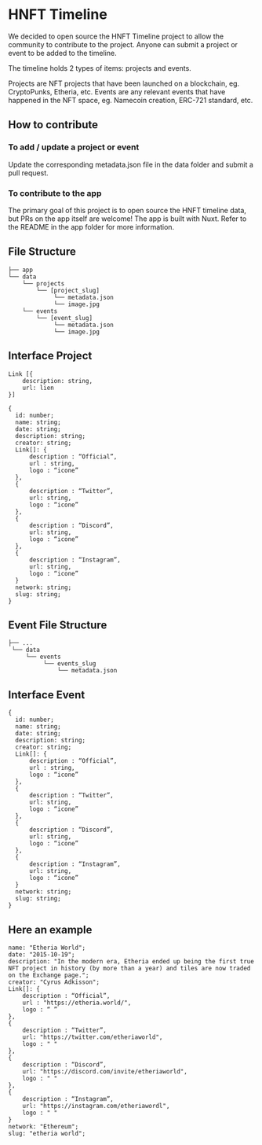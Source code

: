 # HNFT Timeline

We decided to open source the HNFT Timeline project to allow the community to contribute to the project.
Anyone can submit a project or event to be added to the timeline.

The timeline holds 2 types of items: projects and events.

Projects are NFT projects that have been launched on a blockchain, eg. CryptoPunks, Etheria, etc.
Events are any relevant events that have happened in the NFT space, eg. Namecoin creation, ERC-721 standard, etc.


## How to contribute

### To add / update a project or event
Update the corresponding metadata.json file in the data folder and submit a pull request.

### To contribute to the app
The primary goal of this project is to open source the HNFT timeline data, but PRs on the app itself are welcome!
The app is built with Nuxt. Refer to the README in the app folder for more information.



## File Structure
```
├── app
└── data
    └── projects
        └── [project_slug]
             └── metadata.json
             └── image.jpg
    └── events
        └── [event_slug]
             └── metadata.json
             └── image.jpg
```

## Interface Project
```
Link [{
  	description: string,
  	url: lien
}]

{
  id: number;
  name: string;
  date: string;
  description: string;
  creator: string;
  Link[]: {
      description : “Official”,
      url : string,
      logo : “icone”
  },
  {
      description : “Twitter”,
      url: string,
      logo : “icone”
  },
  {
      description : “Discord”,
      url: string,
      logo : “icone”
  },
  {
      description : “Instagram”,
      url: string,
      logo : “icone”
  }
  network: string;
  slug: string;
}

```

## Event File Structure
```
├── ...
 └── data
     └── events
          └── events_slug
              └── metadata.json
```


## Interface Event
```
{
  id: number;
  name: string;
  date: string;
  description: string;
  creator: string;
  Link[]: {
      description : “Official”,
      url : string,
      logo : “icone”
  },
  {
      description : “Twitter”,
      url: string,
      logo : “icone”
  },
  {
      description : “Discord”,
      url: string,
      logo : “icone”
  },
  {
      description : “Instagram”,
      url: string,
      logo : “icone”
  }
  network: string;
  slug: string;
}
```

## Here an example
```
name: "Etheria World";
date: "2015-10-19";
description: "In the modern era, Etheria ended up being the first true
NFT project in history (by more than a year) and tiles are now traded on the Exchange page.";
creator: "Cyrus Adkisson";
Link[]: {
    description : “Official”,
    url : "https://etheria.world/",
    logo : “ ”
},
{
    description : “Twitter”,
    url: "https://twitter.com/etheriaworld",
    logo : " "
},
{
    description : “Discord”,
    url: "https://discord.com/invite/etheriaworld",
    logo : " "
},
{
    description : “Instagram”,
    url: "https://instagram.com/etheriawordl",
    logo : " "
}
network: "Ethereum";
slug: "etheria world";
```
